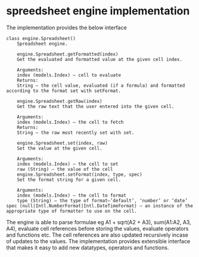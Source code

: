 # spreedsheet engine implementation

The implementation provides the below interface
```
class engine.Spreadsheet()
    Spreadsheet engine.

    engine.Spreadsheet.getFormatted(index)
    Get the evaluated and formatted value at the given cell index.

    Arguments:	
    index (models.Index) – cell to evaluate
    Returns:	
    String – the cell value, evaluated (if a formula) and formatted according to the format set with setFormat.

    engine.Spreadsheet.getRaw(index)
    Get the raw text that the user entered into the given cell.

    Arguments:	
    index (models.Index) – the cell to fetch
    Returns:	
    String – the raw most recently set with set.

    engine.Spreadsheet.set(index, raw)
    Set the value at the given cell.

    Arguments:	
    index (models.Index) – the cell to set
    raw (String) – the value of the cell
    engine.Spreadsheet.setFormat(index, type, spec)
    Set the format string for a given cell.

    Arguments:	
    index (models.Index) – the cell to format
    type (String) – the type of format–’default’, ‘number’ or ‘date’
spec (null|Intl.NumberFormat|Intl.DateTimeFormat) – an instance of the appropriate type of formatter to use on the cell.
```

The engine is able to parse formulae eg A1 + sqrt(A2 + A3), sum(A1:A2, A3, A4),  evaluate cell references before storing the values, evaluate operators and functions etc.
The cell references are also updated recursively incase of updates to the values.
The implementation provides extensible interface that makes it easy to add new datatypes, operators and functions.
